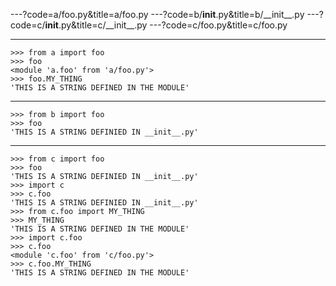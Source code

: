 ---?code=a/foo.py&title=a/foo.py
---?code=b/__init__.py&title=b/\_\_init\_\_.py
---?code=c/__init__.py&title=c/\_\_init\_\_.py
---?code=c/foo.py&title=c/foo.py

---

```
>>> from a import foo
>>> foo
<module 'a.foo' from 'a/foo.py'>
>>> foo.MY_THING
'THIS IS A STRING DEFINED IN THE MODULE'
```

---

```
>>> from b import foo
>>> foo
'THIS IS A STRING DEFINIED IN __init__.py'
```

---

```
>>> from c import foo
>>> foo
'THIS IS A STRING DEFINIED IN __init__.py'
>>> import c
>>> c.foo
'THIS IS A STRING DEFINIED IN __init__.py'
>>> from c.foo import MY_THING
>>> MY_THING
'THIS IS A STRING DEFINED IN THE MODULE'
>>> import c.foo
>>> c.foo
<module 'c.foo' from 'c/foo.py'>
>>> c.foo.MY_THING
'THIS IS A STRING DEFINED IN THE MODULE'
```

